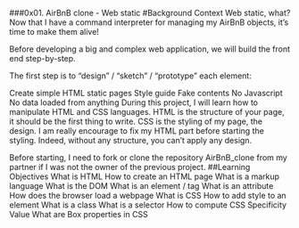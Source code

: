 ###0x01. AirBnB clone - Web static
#Background Context
Web static, what?
Now that I have a command interpreter for managing my AirBnB objects, it’s time to make them alive!

Before developing a big and complex web application, we will build the front end step-by-step.

The first step is to “design” / “sketch” / “prototype” each element:

Create simple HTML static pages
Style guide
Fake contents
No Javascript
No data loaded from anything
During this project, I will learn how to manipulate HTML and CSS languages.
HTML is the structure of your page, it should be the first thing to write.
CSS is the styling of my page, the design. I am really encourage to fix my HTML 
part before starting the styling. Indeed, without any structure, you can’t apply any design.

Before starting, I need to fork or clone the repository AirBnB_clone from my partner if I was not the owner of the previous project.
##Learning Objectives
What is HTML
How to create an HTML page
What is a markup language
What is the DOM
What is an element / tag
What is an attribute
How does the browser load a webpage
What is CSS
How to add style to an element
What is a class
What is a selector
How to compute CSS Specificity Value
What are Box properties in CSS
